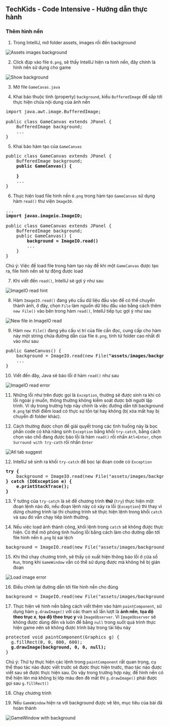 ## TechKids - Code Intensive - Hướng dẫn thực hành
### Thêm hình nền

1. Trong IntelliJ, mở folder assets, images rồi đến background

![Assets images background](images/add_background/expand_to_show_background.png)

2. Click đúp vào file `0.png`, sẽ thấy IntelliJ hiện ra hình nền, đây chính là hình nền sử dụng cho game

![Show background](images/add_background/show_background.png)

3. Mở file `GameCavas.java`

4. Khai báo thuộc tính (property) `background`, kiểu `BufferedImage` để sắp tới thực hiện chứa nội dung của ảnh nền

<pre>
import java.awt.image.BufferedImage;

public class GameCanvas extends JPanel {
    BufferedImage background;
    ...
}
</pre>

5. Khai báo hàm tạo của `GameCanvas`

<pre>
public class GameCanvas extends JPanel {
    BufferedImage background;
    <b>public GameCanvas() {
        
    }</b>
    ...
}
</pre>

6. Thực hiện load file hình nền `0.png` trong hàm tạo `GameCanvas` sử dụng hàm `read()` thư viện `ImageIO`. 

<pre>
...
<b>import javax.imageio.ImageIO;</b>

public class GameCanvas extends JPanel {
    BufferedImage background;
    public GameCanvas() {
        <b>background = ImageIO.read()</b>
        ...
    }
}
</pre>

Chú ý: Việc để load file trong hàm tạo này để khi một `GameCanvas` được tạo ra, file hình nền sẽ tự động được load

7. Khi viết đến `read()`, IntelliJ sẽ gợi ý như sau

![ImageIO read hint](images/add_background/imageio_read_hint.png)

8. Hàm `ImageIO.read()` đang yêu cầu dữ liệu đầu vào để có thể chuyển thành ảnh, ở đây, chọn `File` làm nguồn dữ liệu đầu vào bằng cách thêm `new File()` vào bên trong hàm `read()`, IntellJ tiếp tục gợi ý như sau

![New file in ImageIO read](images/add_background/new_file_in_imageio_read.png)

9. Hàm `new File()` đang yêu cầu vị trí của file cần đọc, cung cấp cho hàm này một string chứa đường dẫn của file `0.png`, tính từ folder cao nhất đi vào như sau

<pre>
public GameCanvas() {
    background = ImageIO.read(new File(<b>"assets/images/background/0.png"</b>));
    ...
}
</pre>

10. Viết đến đây, Java sẽ báo lỗi ở hàm `read()` như sau

![ImageIO read error](images/add_background/imageio_read_error.png)

11. Những lỗi như trên được gọi là `Exception`, thường sẽ được sinh ra khi có lỗi ngoài ý muốn, thông thường không kiểm soát được bởi người lập trình. Ví dụ trong trường hợp này chính là việc đường dẫn tới background `0.png` tại thời điểm load có thực sự tồn tại hay không (bị xóa mất hay bị chuyển đi folder khác).

12. Cách thường được chọn để giải quyết trong các tình huống này là bọc phần code có khả năng sinh `Exception` bằng khối `try-catch`, bằng cách chọn vào chỗ đang được báo lỗi là hàm `read()` rồi nhấn `Atl+Enter`, chọn `Surround with try-cath` rồi nhấn `Enter`

![Atl tab suggest](images/add_background/alt_tab_suggest.png)


12. IntelliJ sẽ sinh ra khối `try-catch` để bọc lại đoạn code có `Exception`

<pre>
<b>try {</b>
    background = ImageIO.read(new File("assets/images/background/0.png"));
<b>} catch (IOException e) {
    e.printStackTrace();
}</b>
</pre>

13. Ý tưởng của `try-catch` là sẽ để chương trình <b>thử</b> (`try`) thực hiện một đoạn lệnh nào đó, nếu đoạn lệnh này có xảy ra lỗi (`Exception`) thì thay vì dừng chương trình lại thì chương trình sẽ thực hiện lệnh trong khối `catch` và sau đó vẫn chạy tiếp bình thường.

14. Nếu việc load ảnh thành công, khối lệnh trong `catch` sẽ không được thực hiện. Có thể mô phỏng tình huống lỗi bằng cách làm cho đường dẫn tới file hình nền `0.png` bị sai lệch

<pre>
background = ImageIO.read(new File("assets/images/background/<b>99999</b>.png"));
</pre>

15. Khi thử chạy chương trình, sẽ thấy có xuất hiện thông báo lỗi ở cửa sổ `Run`, trong khi `GameWindow` vẫn có thể sử dụng được mà không hề bị gián đoạn

![Load image error](images/add_background/load_image_error.png)

16. Điều chỉnh lại đường dẫn tới file hình nền cho đúng

<pre>
background = ImageIO.read(new File("assets/images/background/<b>0</b>.png"));
</pre>

17. Thực hiện vẽ hình nền bằng cách viết thêm vào hàm `paintComponent`, sử dụng hàm `g.drawImage()` với các tham số lần lượt là **ảnh nền**, **tọa độ theo trục x**, **tọa độ theo trục y** và `ImageObserver`. Vì `ImageObserver` sẽ không được dùng đến và luôn để bằng `null` trong suốt quá trình thực hiện game nên sẽ không được trình bày trong tài liệu này

<pre>
protected void paintComponent(Graphics g) {
  g.fillRect(0, 0, 800, 600);
  <b>g.drawImage(background, 0, 0, null);</b>
}
</pre>

Chú ý: Thứ tự thực hiện các lệnh trong `paintComponent` rất quan trọng, cụ thể thao tác nào được viết trước sẽ được thực hiện trước, thao tác nào được viết sau sẽ được thực hiện sau. Do vậy trong trường hợp này, để hình nền có thể hiện lên mà không bị lớp màu đen đè mất thì `g.drawImage()` phải được gọi sau `g.fillRect()`

18. Chạy chương trình

19. Nếu `GameWindow` hiện ra với background được vẽ lên, mục tiêu của bài đã hoàn thành

![GameWindow with background](images/add_background/game_window_with_background.png)
